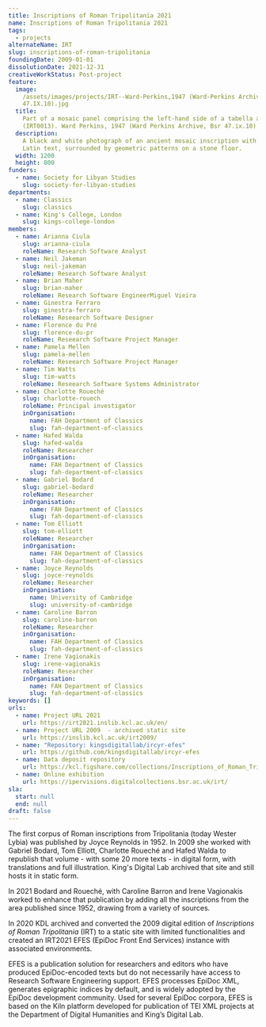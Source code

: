 ```yaml
---
title: Inscriptions of Roman Tripolitania 2021
name: Inscriptions of Roman Tripolitania 2021
tags:
  - projects
alternateName: IRT
slug: inscriptions-of-roman-tripolitania
foundingDate: 2009-01-01
dissolutionDate: 2021-12-31
creativeWorkStatus: Post-project
feature:
  image:
    /assets/images/projects/IRT--Ward-Perkins,1947 (Ward-Perkins Archive, BSR
    47.IX.10).jpg
  title:
    Part of a mosaic panel comprising the left-hand side of a tabella ansata
    (IRT0013). Ward Perkins, 1947 (Ward Perkins Archive, Bsr 47.ix.10)
  description:
    A black and white photograph of an ancient mosaic inscription with
    Latin text, surrounded by geometric patterns on a stone floor.
  width: 1200
  height: 800
funders:
  - name: Society for Libyan Studies
    slug: society-for-libyan-studies
departments:
  - name: Classics
    slug: classics
  - name: King's College, London
    slug: kings-college-london
members:
  - name: Arianna Ciula
    slug: arianna-ciula
    roleName: Research Software Analyst
  - name: Neil Jakeman
    slug: neil-jakeman
    roleName: Research Software Analyst
  - name: Brian Maher
    slug: brian-maher
    roleName: Research Software EngineerMiguel Vieira
  - name: Ginestra Ferraro
    slug: ginestra-ferraro
    roleName: Reseearch Software Designer
  - name: Florence du Pré
    slug: florence-du-pr
    roleName: Reseearch Software Project Manager
  - name: Pamela Mellen
    slug: pamela-mellen
    roleName: Reseearch Software Project Manager
  - name: Tim Watts
    slug: tim-watts
    roleName: Reseearch Software Systems Administrator
  - name: Charlotte Roueché
    slug: charlotte-rouech
    roleName: Principal investigator
    inOrganisation:
      name: FAH Department of Classics
      slug: fah-department-of-classics
  - name: Hafed Walda
    slug: hafed-walda
    roleName: Researcher
    inOrganisation:
      name: FAH Department of Classics
      slug: fah-department-of-classics
  - name: Gabriel Bodard
    slug: gabriel-bodard
    roleName: Researcher
    inOrganisation:
      name: FAH Department of Classics
      slug: fah-department-of-classics
  - name: Tom Elliott
    slug: tom-elliott
    roleName: Researcher
    inOrganisation:
      name: FAH Department of Classics
      slug: fah-department-of-classics
  - name: Joyce Reynolds
    slug: joyce-reynolds
    roleName: Researcher
    inOrganisation:
      name: University of Cambridge
      slug: university-of-cambridge
  - name: Caroline Barron
    slug: caroline-barron
    roleName: Researcher
    inOrganisation:
      name: FAH Department of Classics
      slug: fah-department-of-classics
  - name: Irene Vagionakis
    slug: irene-vagionakis
    roleName: Researcher
    inOrganisation:
      name: FAH Department of Classics
      slug: fah-department-of-classics
keywords: []
urls:
  - name: Project URL 2021
    url: https://irt2021.inslib.kcl.ac.uk/en/
  - name: Project URL 2009  - archived static site
    url: https://inslib.kcl.ac.uk/irt2009/
  - name: "Repository: kingsdigitallab/ircyr-efes"
    url: https://github.com/kingsdigitallab/ircyr-efes
  - name: Data deposit repository
    url: https://kcl.figshare.com/collections/Inscriptions_of_Roman_Tripolitania_2021/6002275
  - name: Online exhibition
    url: https://ipervisions.digitalcollections.bsr.ac.uk/irt/
sla:
  start: null
  end: null
draft: false
---
```


The first corpus of Roman inscriptions from Tripolitania (today Wester Lybia) was published by Joyce Reynolds in 1952. In 2009 she worked with Gabriel Bodard, Tom Elliott, Charlotte Roueché and Hafed Walda to republish that volume - with some 20 more texts - in digital form, with translations and full illustration. King's Digital Lab archived that site and still hosts it in static form.

In 2021 Bodard and Roueché, with Caroline Barron and Irene Vagionakis worked to enhance that publication by adding all the inscriptions from the area published since 1952, drawing from a variety of sources.

In 2020 KDL archived and converted the 2009 digital edition of _Inscriptions of Roman Tripolitania_ (IRT) to a static site with limited functionalities and created an IRT2021 EFES (EpiDoc Front End Services) instance with associated environments.

EFES is a publication solution for researchers and editors who have produced EpiDoc-encoded texts but do not necessarily have access to Research Software Engineering support. EFES processes EpiDoc XML, generates epigraphic indices by default, and is widely adopted by the EpiDoc development community. Used for several EpiDoc corpora, EFES is based on the Kiln platform developed for publication of TEI XML projects at the Department of Digital Humanities and King’s Digital Lab.
